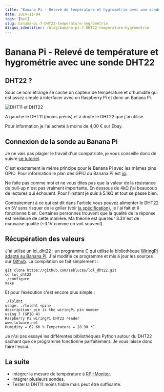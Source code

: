 ```yaml
---
title: "Banana Pi - Relevé de température et hygrométrie avec une sonde DHT22"
date: 2014-11-04
tags: [bpi]
slug: banana-pi-7-DHT22-temperature-hygrometrie
disqus_identifier: /blog/banana-pi-7-DHT22-temperature-hygrometrie
---
```

# Banana Pi - Relevé de température et hygrométrie avec une sonde DHT22

## DHT22 ?

Sous ce nom étrange se cache un capteur de température et d'humidité qui est assez simple à interfacer avec un Raspberry Pi et donc un Banana Pi.

![DHT11 et DHT22](/blog/DHT11-DHT22.jpg)

A gauche le DHT11 (moins précis) et à droite le DHT22 que j'ai utilisé.

Pour information je l'ai acheté à moins de 4,00 € sur Ebay.

## Connexion de la sonde au Banana Pi

Je ne vais pas plagier le travail d'un compatriote, je vous conseille donc de suivre [ce tutoriel](http://www.manuel-esteban.com/lire-une-sonde-dht22-avec-un-raspberry-pi/).

C'est exactement le même principe pour le Banana Pi avec les mêmes pins GPIO. Pour information le plan des GPIO du Banana Pi est [ici](http://wiki.bananapi.org/index.php/Bananapi_pin_definition).

Ne faite pas comme moi et ne vous dites pas que la valeur de la résistance de pull-up n'est pas vraiment importante. En dessous de 4kΩ j'ai beaucoup de lectures qui échouent. Pour l'instant je suis à 5.1kΩ et tout se passe bien.

Contrairement à ce qui est dit dans l'article vous pouvez alimenter le DHT22 en 5V sans risquer de le griller (voir [la spécification](https://www.sparkfun.com/datasheets/Sensors/Temperature/DHT22.pdf)), je l'ai fait et il fonctionne bien. Certaines personnes trouvent que la qualité de la réponse est meilleure de cette manière. Ma théorie est que leur 3.3V est de mauvaise qualité (~3.1V comme on voit souvent).

## Récupération des valeurs

J'ai utilisé un lol_dht22 : un programme C qui utilise la bibliothèque [WiringPi adapté au Banana Pi](https://github.com/LeMaker/WiringBPi). J'ai modifié ce programme et mis à jour les sources sur [Github](https://github.com/seblucas/lol_dht22). La compilation se fait simplement :

```
git clone https://github.com/seblucas/lol_dht22.git
cd lol_dht22
./configure
make
```

Et pour l’exécution c'est encore plus simple :

```
./loldht
usage: ./loldht <pin>
description: pin is the wiringPi pin number
using 7 (GPIO 4)
Raspberry Pi wiringPi DHT22 reader
www.lolware.net
Humidity = 62.60 % Temperature = 20.90 *C
```

Je n'ai pas essayé les différentes bibliothèques Python autour du DHT22 sachant que ce programme fonctionne parfaitement. Je vous laisse donc faire l'essai.

## La suite

 * Intégrer la mesure de température à [RPI-Monitor](banana-pi-5-rpi-monitor).
 * Intégrer plusieurs sondes.
 * Tester la DHT11 moins fiable mais peut être suffisante.